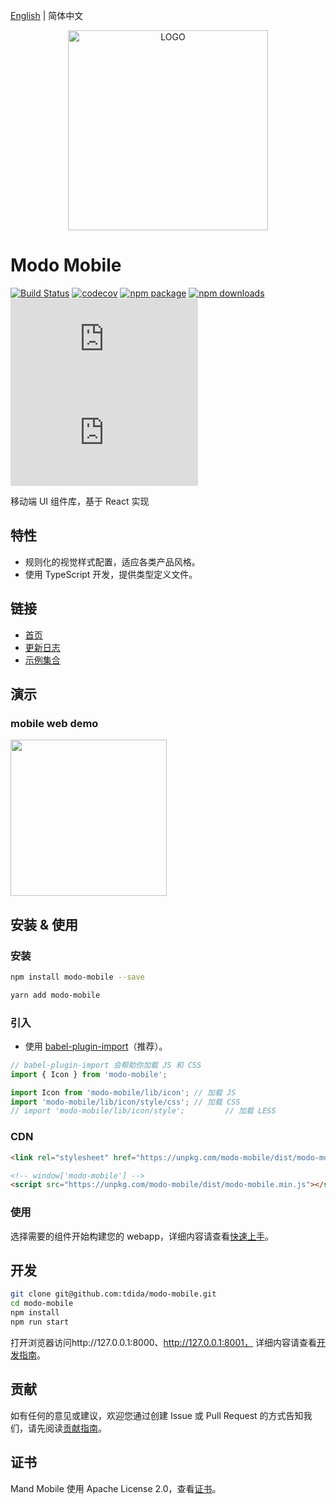 [English](./README.md) | 简体中文

<div align="center">
  <a href="https://tdida.github.io/modo-mobile">
    <img width="320" src="https://pic.modo-modo.com/saas-1535341906110-28486.png" alt="LOGO">
  </a>
</div>

# Modo Mobile

[![Build Status](https://travis-ci.com/TDiDa/modo-mobile.svg?branch=master)](https://travis-ci.com/tdida/modo-mobile)
[![codecov](https://codecov.io/gh/tdida/modo-mobile/branch/master/graph/badge.svg)](https://codecov.io/gh/tdida/modo-mobile)
[![npm package](https://img.shields.io/npm/v/modo-mobile.svg?style=flat-square)](https://www.npmjs.org/package/modo-mobile)
[![npm downloads](http://img.shields.io/npm/dm/modo-mobile.svg?style=flat-square)](http://npmtrends.com/modo-mobile)
[![gzip js size](http://img.badgesize.io/https://unpkg.com/modo-mobile/dist/modo-mobile.js?compression=gzip&label=gzip%20size:%20JS&style=flat-square)](https://unpkg.com/modo-mobile/)
[![gzip css size](http://img.badgesize.io/https://unpkg.com/modo-mobile/dist/modo-mobile.css?compression=gzip&label=gzip%20size:%20CSS&style=flat-square)](https://unpkg.com/modo-mobile/)

移动端 UI 组件库，基于 React 实现

## 特性

- 规则化的视觉样式配置，适应各类产品风格。
- 使用 TypeScript 开发，提供类型定义文件。

## 链接

- [首页](https://tdida.github.io/modo-mobile)
- [更新日志](CHANGELOG.zh-CN.md)
- [示例集合](https://tdida.github.io/modo-mobile/mobile)

## 演示

### mobile web demo

<img width="250" src="https://pic.modo-modo.com/saas-1535108254349-21154.png" />

## 安装 & 使用

### 安装

```bash
npm install modo-mobile --save

yarn add modo-mobile
```

### 引入

- 使用 [babel-plugin-import](https://github.com/ant-design/babel-plugin-import)（推荐）。

```jsx
// babel-plugin-import 会帮助你加载 JS 和 CSS
import { Icon } from 'modo-mobile';
```

```jsx
import Icon from 'modo-mobile/lib/icon'; // 加载 JS
import 'modo-mobile/lib/icon/style/css'; // 加载 CSS
// import 'modo-mobile/lib/icon/style';         // 加载 LESS
```

### CDN

```html
<link rel="stylesheet" href="https://unpkg.com/modo-mobile/dist/modo-mobile.min.css">

<!-- window['modo-mobile'] -->
<script src="https://unpkg.com/modo-mobile/dist/modo-mobile.min.js"></script>
```

### 使用

选择需要的组件开始构建您的 webapp，详细内容请查看[快速上手](https://tdida.github.io/modo-mobile/docs/getting-started-cn)。

## 开发

```bash
git clone git@github.com:tdida/modo-mobile.git
cd modo-mobile
npm install
npm run start
```

打开浏览器访问http://127.0.0.1:8000、http://127.0.0.1:8001， 详细内容请查看[开发指南](https://tdida.github.io/modo-mobile/docs/getting-started-cn)。

## 贡献

如有任何的意见或建议，欢迎您通过创建 Issue 或 Pull Request 的方式告知我们，请先阅读[贡献指南](CONTRIBUTING.md)。

## 证书

Mand Mobile 使用 Apache License 2.0，查看[证书](LICENSE)。

